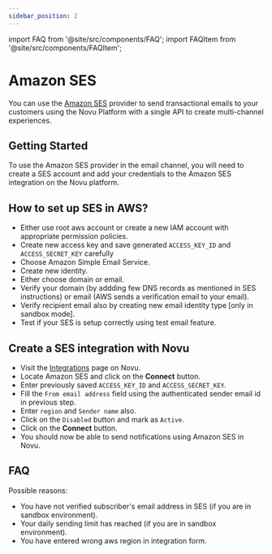 ```yaml
---
sidebar_position: 2
---
```


import FAQ from '@site/src/components/FAQ';
import FAQItem from '@site/src/components/FAQItem';

# Amazon SES

You can use the [Amazon SES](https://aws.amazon.com/ses/) provider to send transactional emails to your customers using the Novu Platform with a single API to create multi-channel experiences.

## Getting Started

To use the Amazon SES provider in the email channel, you will need to create a SES account and add your credentials to the Amazon SES integration on the Novu platform.

## How to set up SES in AWS?

- Either use root aws account or create a new IAM account with appropriate permission policies.
- Create new access key and save generated `ACCESS_KEY_ID` and `ACCESS_SECRET_KEY` carefully
- Choose Amazon Simple Email Service.
- Create new identity.
- Either choose domain or email.
- Verify your domain (by addding few DNS records as mentioned in SES instructions) or email (AWS sends a verification email to your email).
- Verify recipient email also by creating new email identity type [only in sandbox mode].
- Test if your SES is setup correctly using test email feature.

## Create a SES integration with Novu

- Visit the [Integrations](https://web.novu.co/integrations) page on Novu.
- Locate Amazon SES and click on the **Connect** button.
- Enter previously saved `ACCESS_KEY_ID` and `ACCESS_SECRET_KEY`.
- Fill the `From email address` field using the authenticated sender email id in previous step.
- Enter `region` and `Sender name` also.
- Click on the `Disabled` button and mark as `Active`.
- Click on the **Connect** button.
- You should now be able to send notifications using Amazon SES in Novu.

## FAQ

<FAQ>
<FAQItem title="Trigger from novu is successful but subscriber is not receiving email.">

Possible reasons:

- You have not verified subscriber's email address in SES (if you are in sandbox environment).
- Your daily sending limit has reached (if you are in sandbox environment).
- You have entered wrong aws region in integration form.

</FAQItem>
</FAQ>

